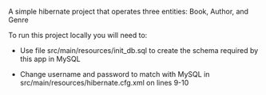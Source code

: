 A simple hibernate project that operates three entities: Book, Author, and Genre

To run this project locally you will need to:

- Use file src/main/resources/init_db.sql to create the schema required by this app in MySQL

- Change username and password to match with MySQL in src/main/resources/hibernate.cfg.xml on lines 9-10
